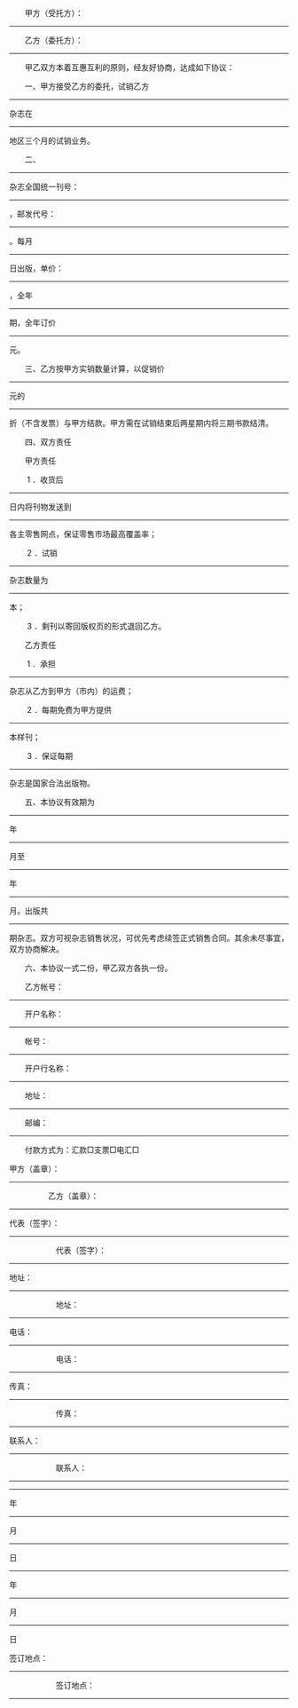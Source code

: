 
 



　　甲方（受托方）：
_________

　　乙方（委托方）：
_________





　　甲乙双方本着互惠互利的原则，经友好协商，达成如下协议：






　　一、甲方接受乙方的委托，试销乙方
_________
杂志在
_________
地区三个月的试销业务。






　　二、
_________
杂志全国统一刊号：
_________
，邮发代号：
_________
。每月
______
日出版，单价：
______
，全年
______
期，全年订价
_________
元。






　　三、乙方按甲方实销数量计算，以促销价
_________
元的
_________
折（不含发票）与甲方结款。甲方需在试销结束后两星期内将三期书款结清。






　　四、双方责任


　　甲方责任


　　
1
．收货后
_________
日内将刊物发送到
_________
各主零售网点，保证零售市场最高覆盖率；


　　
2
．试销
_________
杂志数量为
_________
本；


　　
3
．剩刊以寄回版权页的形式退回乙方。


　　乙方责任


　　
1
．承担
_________
杂志从乙方到甲方（市内）的运费；


　　
2
．每期免费为甲方提供
_________
本样刊；


　　
3
．保证每期
_________
杂志是国家合法出版物。






　　五、本协议有效期为
_________
年
_________
月至
_________
年
_________
月。出版共
_________
期杂志。双方可视杂志销售状况，可优先考虑续签正式销售合同。其余未尽事宜，双方协商解决。






　　六、本协议一式二份，甲乙双方各执一份。


　　乙方帐号：
__________

　　开户名称：
__________

　　帐号：
______________

　　开户行名称：
________

　　地址：
______________

　　邮编：
______________

　　付款方式为：汇款□支票□电汇□








甲方（盖章）：
________
　　　　　乙方（盖章）：
______

代表（签字）：
______
　　　　　　代表（签字）：
______

地址：
______________
　　　　　　地址：
______________

电话：
______________
　　　　　　电话：
______________

传真：
______________
　　　　　　传真：
______________

联系人：
____________
　　　　　　联系人：
____________
______
年
____
月
____
日　　　　　　
______
年
____
月
____
日


签订地点：
__________
　　　　　　签订地点：
__________



 


 

 
 
 
 
 
  


  
 

  


  


  
 
 
 
 

